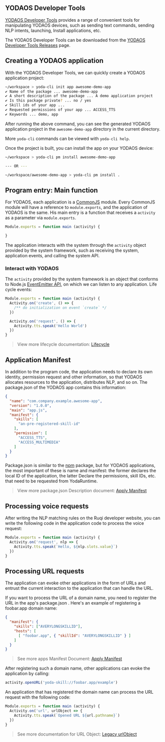 ## YODAOS Developer Tools

[YODAOS Developer Tools](https://github.com/yodaos-project/yoda-platform-tools) provides a range of convenient tools for manipulating YODAOS devices, such as sending text commands, sending NLP intents, launching, Install applications, etc.

The YODAOS Developer Tools can be downloaded from the [YODAOS Developer Tools Releases](https://github.com/yodaos-project/yoda-platform-tools/releases) page.

## Creating a YODAOS application

With the YODAOS Developer Tools, we can quickly create a YODAOS application project:

```bash
~/workspace > yoda-cli init app awesome-demo-app
✔ Name of the package ... awesome-demo-app
✔ A short description of the package ... A demo application project
✔ Is this package private? ... no / yes
✔ Skill ids of your app ...
✔ Requested permissions of your app ... ACCESS_TTS
✔ Keywords ... demo, app
```

After running the above command, you can see the generated YODAOS application project in the `awesome-demo-app` directory in the current directory.

More `yoda-cli` commands can be viewed with `yoda-cli help`.

Once the project is built, you can install the app on your YODAOS device:

```bash
~/workspace > yoda-cli pm install awesome-demo-app

--- OR ---

~/workspace/awesome-demo-app > yoda-cli pm install .
```

## Program entry: Main function

For YODAOS, each application is a [CommonJS](https://nodejs.org/docs/latest/api/modules.html) module. Every CommonJS module will have a reference to `module.exports`, and the application of YODAOS is the same. His main entry is a function that receives a `activity` as a parameter via `module.exports`.

```javascript
Module.exports = function main (activity) {

}
```

The application interacts with the system through the `activity` object provided by the system framework, such as receiving the system, application events, and calling the system API.

### Interact with YODAOS

The `activity` provided by the system framework is an object that conforms to Node.js [EventEmitter API](https://nodejs.org/docs/latest/api/events.html#events_events), on which we can listen to any application. Life cycle events:

```javascript
Module.exports = function main (activity) {
  Activity.on('create', () => {
    /** do initialization on event `create` */
  })

  Activity.on('request', () => {
    Activity.tts.speak('Hello World')
  })
}
```

> View more lifecycle documentation: [Lifecycle](./02-lifetime.md)

## Application Manifest

In addition to the program code, the application needs to declare its own identity, permission request and other information, so that YODAOS allocates resources to the application, distributes NLP, and so on. The package.json of the YODAOS app contains this information:

```json
{
  "name": "com.company.example.awesome-app",
  "version": "1.0.0",
  "main": "app.js",
  "manifest": {
    "skills": [
      "an-pre-registered-skill-id"
    ],
    "permission": [
      "ACCESS_TTS",
      "ACCESS_MULTIMEDIA"
    ]
  }
}
```

Package.json is similar to the [npm](https://www.npmjs.com/) package, but for YODAOS applications, the most important of these is name and manifest: the former declares the local ID of the application, the latter Declare the permissions, skill IDs, etc. that need to be requested from YodaRuntime.

> View more package.json Description document: [Apply Manifest](./04-app-manifest.md)

## Processing voice requests

After writing the NLP matching rules on the Ruqi developer website, you can write the following code in the application code to process the voice request:

```javascript
Module.exports = function main (activity) {
  Activity.on('request', nlp => {
    Activity.tts.speak(`Hello, ${nlp.slots.value}`)
  })
}
```

## Processing URL requests

The application can evoke other applications in the form of URLs and entrust the current interaction to the application that can handle the URL.

If you want to process the URL of a domain name, you need to register the URL in the app's package.json . Here's an example of registering a foobar.app domain name:

```json
{
  "manifest": {
    "skills": ["AVERYLONGSKILLID"],
    "hosts": [
      [ "foobar.app", { "skillId": "AVERYLONGSKILLID" } ]
    ]
  }
}
```

> See more apps Manifest Document: [Apply Manifest](./04-app-manifest.md#manifesthosts)

After registering such a domain name, other applications can evoke the application by calling:

```javascript
activity.openURL('yoda-skill://foobar.app/example')
```

An application that has registered the domain name can process the URL request with the following code:

```javascript
Module.exports = function main (activity) {
  Activity.on('url', urlObject => {
    Activity.tts.speak(`Opened URL ${url.pathname}`)
  })
}
```

> See more documentation for URL Object: [Legacy urlObject](https://nodejs.org/docs/latest/api/url.html#url_legacy_urlobject)